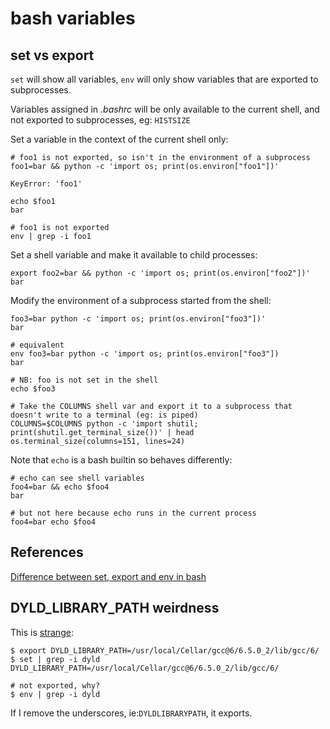 # bash variables

## set vs export

`set` will show all variables, `env` will only show variables that are exported to subprocesses.

Variables assigned in _.bashrc_ will be only available to the current shell, and not exported to subprocesses, eg: `HISTSIZE`

Set a variable in the context of the current shell only:

```
# foo1 is not exported, so isn't in the environment of a subprocess
foo1=bar && python -c 'import os; print(os.environ["foo1"])'

KeyError: 'foo1'

echo $foo1
bar

# foo1 is not exported
env | grep -i foo1

```

Set a shell variable and make it available to child processes:

```
export foo2=bar && python -c 'import os; print(os.environ["foo2"])'
bar
```

Modify the environment of a subprocess started from the shell:

```
foo3=bar python -c 'import os; print(os.environ["foo3"])'
bar

# equivalent
env foo3=bar python -c 'import os; print(os.environ["foo3"])
bar

# NB: foo is not set in the shell
echo $foo3

# Take the COLUMNS shell var and export it to a subprocess that doesn't write to a terminal (eg: is piped)
COLUMNS=$COLUMNS python -c 'import shutil; print(shutil.get_terminal_size())' | head
os.terminal_size(columns=151, lines=24)
```

Note that `echo` is a bash builtin so behaves differently:

```
# echo can see shell variables
foo4=bar && echo $foo4
bar

# but not here because echo runs in the current process
foo4=bar echo $foo4
```

## References

[Difference between set, export and env in bash](https://hackjutsu.com/2016/08/04/Difference%20between%20set,%20export%20and%20env%20in%20bash/)

## DYLD_LIBRARY_PATH weirdness

This is [strange](https://stackoverflow.com/questions/58126808/how-can-i-export-dyld-library-path):

```
$ export DYLD_LIBRARY_PATH=/usr/local/Cellar/gcc@6/6.5.0_2/lib/gcc/6/
$ set | grep -i dyld
DYLD_LIBRARY_PATH=/usr/local/Cellar/gcc@6/6.5.0_2/lib/gcc/6/

# not exported, why?
$ env | grep -i dyld
```

If I remove the underscores, ie:`DYLDLIBRARYPATH`, it exports.
